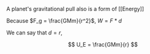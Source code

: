 A planet's gravitational pull also is a form of [[Energy]]

Because $F_g = \frac{GMm}{r^2}$, $W = F * d$

We can say that $d = r$, 

$$
U_E = \frac{GMm}{r}
$$
